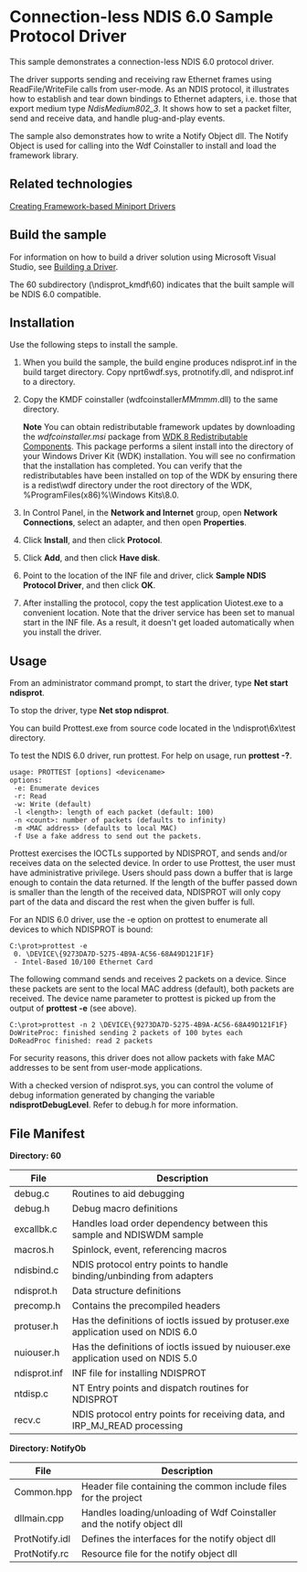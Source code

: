 Connection-less NDIS 6.0 Sample Protocol Driver
===============================================
This sample demonstrates a connection-less NDIS 6.0 protocol driver.

The driver supports sending and receiving raw Ethernet frames using ReadFile/WriteFile calls from user-mode. As an NDIS protocol, it illustrates how to establish and tear down bindings to Ethernet adapters, i.e. those that export medium type *NdisMedium802\_3*. It shows how to set a packet filter, send and receive data, and handle plug-and-play events.

The sample also demonstrates how to write a Notify Object dll. The Notify Object is used for calling into the Wdf Coinstaller to install and load the framework library.

Related technologies
--------------------

[Creating Framework-based Miniport Drivers](http://msdn.microsoft.com/en-us/library/windows/hardware/ff540778)

Build the sample
----------------

For information on how to build a driver solution using Microsoft Visual Studio, see [Building a Driver](http://msdn.microsoft.com/en-us/library/windows/hardware/ff554644).

The 60 subdirectory (\\ndisprot\_kmdf\\60) indicates that the built sample will be NDIS 6.0 compatible.

Installation
------------

Use the following steps to install the sample.

1.  When you build the sample, the build engine produces ndisprot.inf in the build target directory. Copy nprt6wdf.sys, protnotify.dll, and ndisprot.inf to a directory.
2.  Copy the KMDF coinstaller (wdfcoinstaller*MMmmm*.dll) to the same directory.

    **Note** You can obtain redistributable framework updates by downloading the *wdfcoinstaller.msi* package from [WDK 8 Redistributable Components](http://go.microsoft.com/fwlink/p/?LinkID=226396). This package performs a silent install into the directory of your Windows Driver Kit (WDK) installation. You will see no confirmation that the installation has completed. You can verify that the redistributables have been installed on top of the WDK by ensuring there is a redist\\wdf directory under the root directory of the WDK, %ProgramFiles(x86)%\\Windows Kits\\8.0.

3.  In Control Panel, in the **Network and Internet** group, open **Network Connections**, select an adapter, and then open **Properties**.

4.  Click **Install**, and then click **Protocol**.

5.  Click **Add**, and then click **Have disk**.

6.  Point to the location of the INF file and driver, click **Sample NDIS Protocol Driver**, and then click **OK**.

7.  After installing the protocol, copy the test application Uiotest.exe to a convenient location. Note that the driver service has been set to manual start in the INF file. As a result, it doesn't get loaded automatically when you install the driver.

Usage
-----

From an administrator command prompt, to start the driver, type **Net start ndisprot**.

To stop the driver, type **Net stop ndisprot**.

You can build Prottest.exe from source code located in the \\ndisprot\\6x\\test directory.

To test the NDIS 6.0 driver, run prottest. For help on usage, run **prottest -?**.

```
usage: PROTTEST [options] <devicename>
options:
 -e: Enumerate devices
 -r: Read
 -w: Write (default)
 -l <length>: length of each packet (default: 100)
 -n <count>: number of packets (defaults to infinity)
 -m <MAC address> (defaults to local MAC)
 -f Use a fake address to send out the packets.
```


Prottest exercises the IOCTLs supported by NDISPROT, and sends and/or receives data on the selected device. In order to use Prottest, the user must have administrative privilege. Users should pass down a buffer that is large enough to contain the data returned. If the length of the buffer passed down is smaller than the length of the received data, NDISPROT will only copy part of the data and discard the rest when the given buffer is full.

For an NDIS 6.0 driver, use the -e option on prottest to enumerate all devices to which NDISPROT is bound:

```
C:\prot>prottest -e
 0. \DEVICE\{9273DA7D-5275-4B9A-AC56-68A49D121F1F}
 - Intel-Based 10/100 Ethernet Card
```

The following command sends and receives 2 packets on a device. Since these packets are sent to the local MAC address (default), both packets are received. The device name parameter to prottest is picked up from the output of **prottest -e** (see above).

```
C:\prot>prottest -n 2 \DEVICE\{9273DA7D-5275-4B9A-AC56-68A49D121F1F}
DoWriteProc: finished sending 2 packets of 100 bytes each
DoReadProc finished: read 2 packets
```

For security reasons, this driver does not allow packets with fake MAC addresses to be sent from user-mode applications.

With a checked version of ndisprot.sys, you can control the volume of debug information generated by changing the variable **ndisprotDebugLevel**. Refer to debug.h for more information.

File Manifest
-------------

**Directory: 60**

File | Description 
-----|------------
debug.c | Routines to aid debugging
debug.h | Debug macro definitions
excallbk.c | Handles load order dependency between this sample and NDISWDM sample
macros.h | Spinlock, event, referencing macros
ndisbind.c | NDIS protocol entry points to handle binding/unbinding from adapters
ndisprot.h | Data structure definitions
precomp.h | Contains the precompiled headers
protuser.h | Has the definitions of ioctls issued by protuser.exe application used on NDIS 6.0 
nuiouser.h | Has the definitions of ioctls issued by nuiouser.exe application used on NDIS 5.0 
ndisprot.inf | INF file for installing NDISPROT
ntdisp.c | NT Entry points and dispatch routines for NDISPROT
recv.c | NDIS protocol entry points for receiving data, and IRP_MJ_READ processing

**Directory: NotifyOb**

File | Description 
-----|------------
Common.hpp | Header file containing the common include files for the project
dllmain.cpp |  Handles loading/unloading of Wdf Coinstaller and the notify object dll
ProtNotify.idl |  Defines the interfaces for the notify object dll
ProtNotify.rc |  Resource file for the notify object dll

